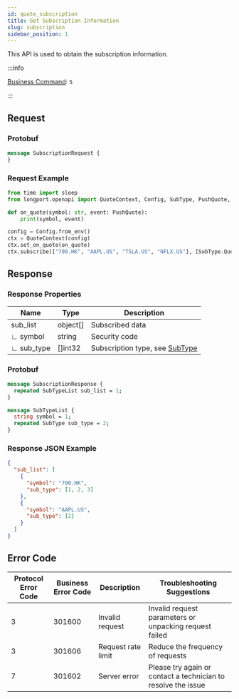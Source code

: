 ```yaml
---
id: quote_subscription
title: Get Subscription Information
slug: subscription
sidebar_position: 1
---
```


This API is used to obtain the subscription information.

:::info

[Business Command](../../socket/biz-command): `5`

:::

## Request

### Protobuf

```protobuf
message SubscriptionRequest {
}
```

### Request Example

```python
from time import sleep
from longport.openapi import QuoteContext, Config, SubType, PushQuote, Period, AdjustType

def on_quote(symbol: str, event: PushQuote):
    print(symbol, event)

config = Config.from_env()
ctx = QuoteContext(config)
ctx.set_on_quote(on_quote)
ctx.subscribe(["700.HK", "AAPL.US", "TSLA.US", "NFLX.US"], [SubType.Quote], is_first_push=True)
```

## Response

### Response Properties

| Name       | Type     | Description                                                                       |
|------------|----------|-----------------------------------------------------------------------------------|
| sub_list   | object[] | Subscribed data                                                                   |
| ∟ symbol   | string   | Security code                                                                     |
| ∟ sub_type | []int32  | Subscription type, see [SubType](../objects#subtype---quote-type-of-subscription) |

### Protobuf

```protobuf
message SubscriptionResponse {
  repeated SubTypeList sub_list = 1;
}

message SubTypeList {
  string symbol = 1;
  repeated SubType sub_type = 2;
}
```

### Response JSON Example

```json
{
  "sub_list": [
    {
      "symbol": "700.HK",
      "sub_type": [1, 2, 3]
    },
    {
      "symbol": "AAPL.US",
      "sub_type": [2]
    }
  ]
}
```

## Error Code

| Protocol Error Code | Business Error Code | Description        | Troubleshooting Suggestions                                   |
|---------------------|---------------------|--------------------|---------------------------------------------------------------|
| 3                   | 301600              | Invalid request    | Invalid request parameters or unpacking request failed        |
| 3                   | 301606              | Request rate limit | Reduce the frequency of requests                              |
| 7                   | 301602              | Server error       | Please try again or contact a technician to resolve the issue |
